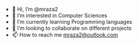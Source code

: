 - 👋 Hi, I’m @mraza2
- 👀 I’m interested in Computer Sciences
- 🌱 I’m currently learning Programming languages
- 💞️ I’m looking to collaborate on different projects
- 📫 How to reach me mraza2@outlook.com

<!---
mraza2/mraza2 is a ✨ special ✨ repository because its `README.md` (this file) appears on your GitHub profile.
You can click the Preview link to take a look at your changes.
--->
